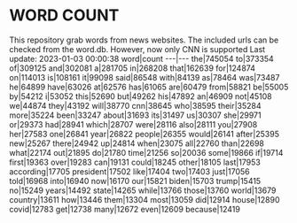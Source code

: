 # WORD COUNT
This repository grab words from news websites. The included urls can be checked from the word.db.
However, now only CNN is supported
Last update: 2023-01-03 00:00:38
word|count
---|---
the|745054
to|373354
of|309125
and|302081
a|281705
in|268208
that|162639
for|124874
on|114013
is|108161
it|99098
said|86548
with|84139
as|78464
was|73487
he|64899
have|63026
at|62576
has|61065
are|60479
from|58821
be|55005
by|54212
i|53052
this|52690
but|49262
his|47892
an|46909
not|45108
we|44874
they|43192
will|38770
cnn|38645
who|38595
their|35284
more|35224
been|33247
about|31693
its|31497
us|30307
she|29971
or|29373
had|28941
which|28707
were|28116
also|28111
you|27908
her|27583
one|26841
year|26822
people|26355
would|26141
after|25395
new|25267
there|24942
up|24814
when|23075
all|22760
than|22698
what|22174
out|21895
do|21780
time|21256
so|20036
some|19866
if|19714
first|19363
over|19283
can|19131
could|18245
other|18105
last|17953
according|17705
president|17502
like|17404
two|17403
just|17056
told|16968
into|16940
now|16170
our|15821
biden|15703
trump|15415
no|15249
years|14492
state|14265
while|13766
those|13760
world|13679
country|13611
how|13446
them|13304
most|13059
did|12914
house|12890
covid|12783
get|12738
many|12672
even|12609
because|12419
